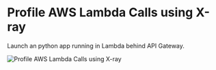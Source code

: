 # Profile AWS Lambda Calls using X-ray

Launch an python app running in Lambda behind API Gateway.

![Profile AWS Lambda Calls using X-ray](images/app_alb_asg_architecture.png)
